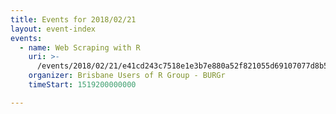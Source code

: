 ```yaml
---
title: Events for 2018/02/21
layout: event-index
events:
  - name: Web Scraping with R
    uri: >-
      /events/2018/02/21/e41cd243c7518e1e3b7e880a52f821055d69107077d8b5f2cfa9e401b4b9437f
    organizer: Brisbane Users of R Group - BURGr
    timeStart: 1519200000000

---
```

